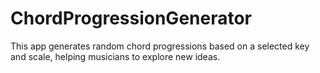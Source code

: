 # ChordProgressionGenerator
This app generates random chord progressions based on a selected key and scale, helping musicians to explore new ideas.
